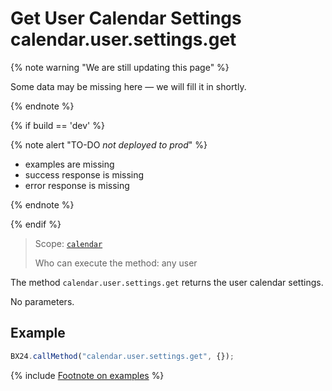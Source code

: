 # Get User Calendar Settings calendar.user.settings.get

{% note warning "We are still updating this page" %}

Some data may be missing here — we will fill it in shortly.

{% endnote %}

{% if build == 'dev' %}

{% note alert "TO-DO _not deployed to prod_" %}

- examples are missing
- success response is missing
- error response is missing

{% endnote %}

{% endif %}

> Scope: [`calendar`](../scopes/permissions.md)
>
> Who can execute the method: any user

The method `calendar.user.settings.get` returns the user calendar settings.

No parameters.

## Example

```js
BX24.callMethod("calendar.user.settings.get", {});
```

{% include [Footnote on examples](../../_includes/examples.md) %}